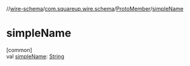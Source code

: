 //[wire-schema](../../../index.md)/[com.squareup.wire.schema](../index.md)/[ProtoMember](index.md)/[simpleName](simple-name.md)

# simpleName

[common]\
val [simpleName](simple-name.md): [String](https://kotlinlang.org/api/latest/jvm/stdlib/kotlin/-string/index.html)
